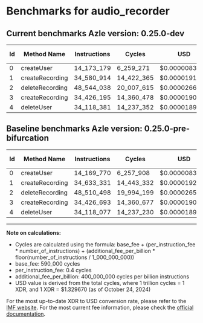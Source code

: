 # Benchmarks for audio_recorder

## Current benchmarks Azle version: 0.25.0-dev

| Id  | Method Name     | Instructions | Cycles     | USD           | USD/Million Calls | Change                             |
| --- | --------------- | ------------ | ---------- | ------------- | ----------------- | ---------------------------------- |
| 0   | createUser      | 14_173_179   | 6_259_271  | $0.0000083228 | $8.32             | <font color="red">+3_409</font>    |
| 1   | createRecording | 34_580_914   | 14_422_365 | $0.0000191770 | $19.17            | <font color="green">-52_417</font> |
| 2   | deleteRecording | 48_544_038   | 20_007_615 | $0.0000266035 | $26.60            | <font color="red">+33_540</font>   |
| 3   | createRecording | 34_426_195   | 14_360_478 | $0.0000190947 | $19.09            | <font color="green">-498</font>    |
| 4   | deleteUser      | 34_118_381   | 14_237_352 | $0.0000189310 | $18.93            | <font color="red">+304</font>      |

## Baseline benchmarks Azle version: 0.25.0-pre-bifurcation

| Id  | Method Name     | Instructions | Cycles     | USD           | USD/Million Calls |
| --- | --------------- | ------------ | ---------- | ------------- | ----------------- |
| 0   | createUser      | 14_169_770   | 6_257_908  | $0.0000083210 | $8.32             |
| 1   | createRecording | 34_633_331   | 14_443_332 | $0.0000192049 | $19.20            |
| 2   | deleteRecording | 48_510_498   | 19_994_199 | $0.0000265857 | $26.58            |
| 3   | createRecording | 34_426_693   | 14_360_677 | $0.0000190950 | $19.09            |
| 4   | deleteUser      | 34_118_077   | 14_237_230 | $0.0000189308 | $18.93            |

---

**Note on calculations:**

-   Cycles are calculated using the formula: base_fee + (per_instruction_fee \* number_of_instructions) + (additional_fee_per_billion \* floor(number_of_instructions / 1_000_000_000))
-   base_fee: 590_000 cycles
-   per_instruction_fee: 0.4 cycles
-   additional_fee_per_billion: 400_000_000 cycles per billion instructions
-   USD value is derived from the total cycles, where 1 trillion cycles = 1 XDR, and 1 XDR = $1.329670 (as of October 24, 2024)

For the most up-to-date XDR to USD conversion rate, please refer to the [IMF website](https://www.imf.org/external/np/fin/data/rms_sdrv.aspx).
For the most current fee information, please check the [official documentation](https://internetcomputer.org/docs/current/developer-docs/gas-cost#execution).
